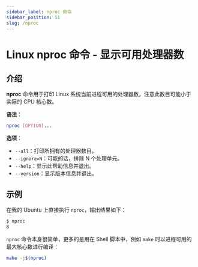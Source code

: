 ```yaml
---
sidebar_label: nproc 命令
sidebar_position: 51
slug: /nproc
---
```


# Linux nproc 命令 - 显示可用处理器数



## 介绍

**nproc** 命令用于打印 Linux 系统当前进程可用的处理器数，注意此数目可能小于实际的 CPU 核心数。

**语法**：

```bash
nproc [OPTION]...
```

**选项**：

- `--all`：打印所拥有的处理器数目。
- `--ignore=N`：可能的话，排除 N 个处理单元。
- `--help`：显示此帮助信息并退出。
- `--version`：显示版本信息并退出。



## 示例

在我的 Ubuntu 上直接执行 `nproc`，输出结果如下：

```bash
$ nproc 
8
```

`nproc` 命令本身很简单，更多的是用在 Shell 脚本中，例如 `make` 时以进程可用的最大核心数进行编译：

```bash
make -j$(nproc)
```

